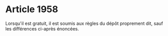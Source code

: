 # Article 1958

Lorsqu'il est gratuit, il est soumis aux règles du dépôt proprement dit, sauf les différences ci-après énoncées.
